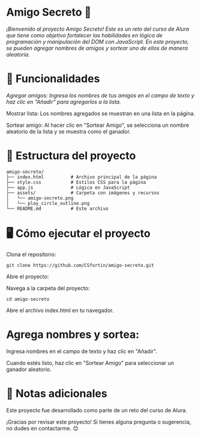 # Amigo Secreto 🎁
_¡Bienvenido al proyecto Amigo Secreto! Este es un reto del curso de Alura que tiene como objetivo fortalecer las habilidades en lógica de programación y manipulación del DOM con JavaScript.
En este proyecto, se pueden agregar nombres de amigos  y sortear uno de ellos de manera aleatoria._

# 🚀 Funcionalidades
_Agregar amigos: Ingresa los nombres de tus amigos en el campo de texto y haz clic en "Añadir" para agregarlos a la lista._

Mostrar lista: Los nombres agregados se muestran en una lista en la página.

Sortear amigo: Al hacer clic en "Sortear Amigo", se selecciona un nombre aleatorio de la lista y se muestra como el ganador.


# 📂 Estructura del proyecto
```
amigo-secreto/
├── index.html          # Archivo principal de la página
├── style.css           # Estilos CSS para la página
├── app.js              # Lógica en JavaScript
├── assets/             # Carpeta con imágenes y recursos
│   └── amigo-secreto.png
│   └── play_circle_outline.png
└── README.md           # Este archivo
```

# 🖥️ Cómo ejecutar el proyecto

Clona el repositorio:

```
git clone https://github.com/CSfortin/amigo-secreto.git
```

Abre el proyecto:

Navega a la carpeta del proyecto:
```
cd amigo-secreto
```

Abre el archivo index.html en tu navegador.

# Agrega nombres y sortea:

Ingresa nombres en el campo de texto y haz clic en "Añadir".

Cuando estés listo, haz clic en "Sortear Amigo" para seleccionar un ganador aleatorio.

# 📝 Notas adicionales
Este proyecto fue desarrollado como parte de un reto del curso de Alura.

¡Gracias por revisar este proyecto! Si tienes alguna pregunta o sugerencia, no dudes en contactarme. 😊
